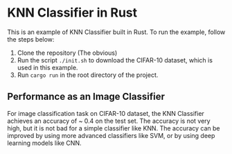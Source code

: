 # KNN Classifier in Rust

This is an example of KNN Classifier built in Rust. To run the example, follow the steps below:
1. Clone the repository (The obvious)
2. Run the script `./init.sh` to download the CIFAR-10 dataset, which is used in this example. 
3. Run `cargo run` in the root directory of the project.

## Performance as an Image Classifier
For image classification task on CIFAR-10 dataset, the KNN Classifier achieves an accuracy of ~ 0.4 on the test set. The accuracy is not very high, but it is not bad for a simple classifier like KNN. The accuracy can be improved by using more advanced classifiers like SVM, or by using deep learning models like CNN.

